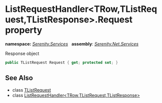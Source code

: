 # ListRequestHandler&lt;TRow,TListRequest,TListResponse&gt;.Request property
**namespace:** *[Serenity.Services](../../README.md#serenity.services-namespace)*   **assembly**: *[Serenity.Net.Services](../../README.md)*

Response object

```csharp
public TListRequest Request { get; protected set; }
```

## See Also

* class [TListRequest](../Serenity.Net.Services/../ListRequestHandler-3.TListRequest.md)
* class [ListRequestHandler&lt;TRow,TListRequest,TListResponse&gt;](../ListRequestHandler-3.md)
